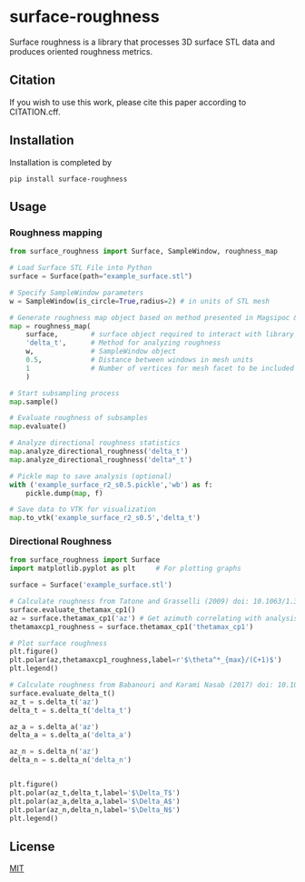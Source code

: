 # surface-roughness

Surface roughness is a library that processes 3D surface STL data and produces oriented roughness metrics.

## Citation
If you wish to use this work, please cite this paper according to CITATION.cff.

## Installation

Installation is completed by 
```
pip install surface-roughness
```

## Usage
### Roughness mapping
```python
from surface_roughness import Surface, SampleWindow, roughness_map

# Load Surface STL File into Python
surface = Surface(path="example_surface.stl")

# Specify SampleWindow parameters
w = SampleWindow(is_circle=True,radius=2) # in units of STL mesh

# Generate roughness map object based on method presented in Magsipoc & Grasselli (2023) with parameters
map = roughness_map(
    surface,        # surface object required to interact with library
    'delta_t',      # Method for analyzing roughness
    w,              # SampleWindow object
    0.5,            # Distance between windows in mesh units
    1               # Number of vertices for mesh facet to be included in window sampling
    )

# Start subsampling process
map.sample()

# Evaluate roughness of subsamples
map.evaluate()

# Analyze directional roughness statistics
map.analyze_directional_roughness('delta_t')
map.analyze_directional_roughness('delta*_t')

# Pickle map to save analysis (optional)
with ('example_surface_r2_s0.5.pickle','wb') as f:
    pickle.dump(map, f)

# Save data to VTK for visualization
map.to_vtk('example_surface_r2_s0.5','delta_t')

```

### Directional Roughness
```python
from surface_roughness import Surface
import matplotlib.pyplot as plt     # For plotting graphs

surface = Surface('example_surface.stl')

# Calculate roughness from Tatone and Grasselli (2009) doi: 10.1063/1.3266964
surface.evaluate_thetamax_cp1()
az = surface.thetamax_cp1('az') # Get azimuth correlating with analysis
thetamaxcp1_roughness = surface.thetamax_cp1('thetamax_cp1')

# Plot surface roughness
plt.figure()
plt.polar(az,thetamaxcp1_roughness,label=r'$\theta^*_{max}/(C+1)$')
plt.legend()

# Calculate roughness from Babanouri and Karami Nasab (2017) doi: 10.1007/s00603-016-1139-1
surface.evaluate_delta_t()
az_t = s.delta_t('az')
delta_t = s.delta_t('delta_t')

az_a = s.delta_a('az')
delta_a = s.delta_a('delta_a')

az_n = s.delta_n('az')
delta_n = s.delta_n('delta_n')


plt.figure()
plt.polar(az_t,delta_t,label='$\Delta_T$')
plt.polar(az_a,delta_a,label='$\Delta_A$')
plt.polar(az_n,delta_n,label='$\Delta_N$')
plt.legend()

```

## License
[MIT](https://choosealicense.com/licenses/mit)